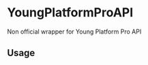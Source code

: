# YoungPlatformProAPI

Non official wrapper for Young Platform Pro API

<h2>Usage</h2>
<code>

</code>